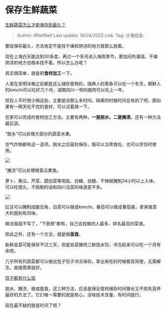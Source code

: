 # 保存生鲜蔬菜
[生鲜蔬菜怎么才能保存到最久？](https://www.zhihu.com/question/346306026/answer/2436848037)

> Author: #NellNell
> Last update: *16/04/2022*
> Link:
> Tag:
> 沙海拾金:

要说保存最久，方法肯定不是找干燥和阴凉的地方就那么放着。

现在上海白天能达到30多度，再过一个多月进入梅雨季节，更加闷热潮湿。干燥阴凉的地方也根本找不着。所以怎么办呢？

其实很简单，就是把**食材加工**一下。

人类在发明冰箱之前都是这么储存食物的，瑞典人的熏鱼可以吃一个冬天，朝鲜人的kimchi可以吃好几个月，湖南四川一带的腊肉可以吃上一年。

现在人平时很少搞这些，主要是没那么多时间。隔离的时候时间总有的了吧，那如果有一两天吃不完的食材，可以试着搞一下。

在家可以完成的食材加工方法，主要有两种，**一是脱水，二是腌渍**。还有一种方法最后说。

“脱水”可以处理大部分的蔬菜水果。

空气炸锅都有这一选项。脱水之后密封保存，既可以当零食吃，也可以烹饪时使用。

![](https://pic2.zhimg.com/50/v2-f32d51b902f2e49bb2d49ea4177b3ae8_720w.jpg?source=1940ef5c)

“腌渍”可以处理根茎瓜果类。

萝卜、黄瓜、芹菜、圆白菜等用盐、白糖、白醋、干辣椒腌制24小时以上入味，可以吃很久。不挑剔的话和四川泡菜的味道差不多。

![](https://pic1.zhimg.com/50/v2-03b1ea256c4c0dd900df71d28bcaf629_720w.jpg?source=1940ef5c)

豇豆可以腌制成酸豆角，白菜可以做成kimchi，番茄可以做成番茄酱，拿来做意大利面别有风味。

做法我就不写了，“下厨房”都有，自己去找做的人最多、排名最高的菜谱。

除此之外，还有一个方法，就是做**面食**。

新鲜韭菜可能保存不过三天，但是韭菜猪肉三鲜馅水饺，冷冻起来可以吃一个月有余吧。

几乎所有的蔬菜都可以做出包子饺子冷冻保存。拿出来吃的时候极其简便，无需解冻，直接蒸煮就好。

[饺子都有什么馅](https://www.xinshipu.com/s/bdc8d7d3b6bcd3d0cab2c3b4cfda/)

脱水、腌渍、做成面食，这三种方法，应该是保证食材储存时间够长又不损失营养最好的方法了。它们唯一需要的就是耐心，没啥技术含量，有时间就行。

现在最不缺的就是时间了吧？
